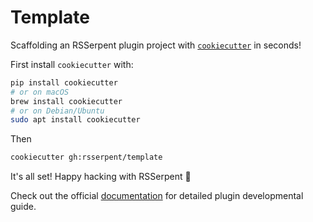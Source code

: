 # Template

Scaffolding an RSSerpent plugin project with [`cookiecutter`](https://cookiecutter.readthedocs.io) in seconds!

First install `cookiecutter` with:
```bash
pip install cookiecutter
# or on macOS
brew install cookiecutter
# or on Debian/Ubuntu
sudo apt install cookiecutter
```
Then
```bash
cookiecutter gh:rsserpent/template
```
It's all set! Happy hacking with RSSerpent 🎉

Check out the official [documentation](https://docs.rsserpent.com/stable/contribution/plugin/) for detailed plugin developmental guide.
